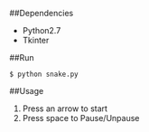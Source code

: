##Dependencies
* Python2.7
* Tkinter

##Run
```shell
$ python snake.py
```

##Usage
1. Press an arrow to start
2. Press space to Pause/Unpause
